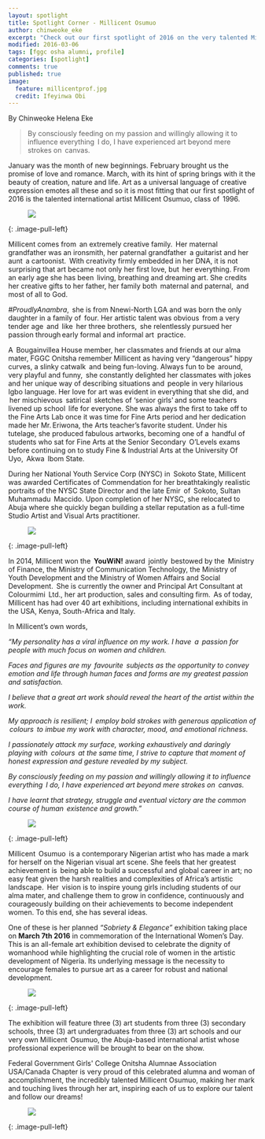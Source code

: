 ```yaml
---
layout: spotlight
title: Spotlight Corner - Millicent Osumuo
author: chinweoke_eke
excerpt: "Check out our first spotlight of 2016 on the very talented Millicent Osumuo, Class of '96."
modified: 2016-03-06
tags: [fggc osha alumni, profile]
categories: [spotlight]
comments: true
published: true
image:
  feature: millicentprof.jpg
  credit: Ifeyinwa Obi
---
```

By Chinweoke Helena Eke

> By consciously feeding on my passion and willingly allowing it to influence everything  I do, I have experienced art beyond mere strokes on  canvas. 

January was the month of new beginnings. February brought us the promise of love and romance. March, with its hint of spring brings with it the beauty of creation, nature and life. Art as a universal language of creative expression emotes all these and so it is most fitting that our first spotlight of 2016 is the talented international artist Millicent Osumuo, class of  1996.

<figure>
<a href="{{ site.url }}/images/millicent/millicentart.jpg"><img src="{{ site.url }}/images/millicent/millicentart.jpg"></a>
</figure>
{: .image-pull-left}

Millicent comes from  an extremely creative family.  Her maternal grandfather was an ironsmith, her paternal grandfather  a  guitarist and her aunt  a  cartoonist.  With creativity firmly embedded in her DNA, it is not surprising that art became not only her first love, but  her everything. 
From an early age she has been  living, breathing and dreaming art. She credits her creative gifts to her father, her family both  maternal and paternal,  and most of all to God. 

*#ProudlyAnambra*,  she is from Nnewi-North LGA and was born the only daughter in a family of  four. Her artistic talent was obvious  from a very tender age  and  like  her three brothers,  she relentlessly pursued her passion through early  formal and informal art  practice.   

A  Bougainvillea House member, her classmates and friends at our alma mater, FGGC Onitsha remember Millicent as having very “dangerous” hippy curves, a slinky catwalk  and being fun-loving. Always fun to be  around, very playful and funny,  she constantly delighted her classmates with jokes and her unique way of describing situations and  people in very hilarious Igbo language. 
Her love for art was evident in everything that she did, and  her mischievous  satirical  sketches  of ‘senior girls' and some teachers livened up school  life for everyone. She was always the first to take off to the Fine Arts Lab once it was time for Fine Arts period and her dedication made her Mr. Eriwona, the Arts teacher’s favorite  student. 
Under his tutelage, she produced fabulous artworks, becoming one of a  handful of students who sat for Fine Arts at the Senior Secondary  O’Levels exams before continuing on to study Fine & Industrial Arts at the University Of  Uyo,  Akwa  Ibom State.      

During her National Youth Service Corp (NYSC) in  Sokoto State, Millicent was awarded Certificates of Commendation for her breathtakingly realistic portraits of the NYSC State Director and the late Emir  of  Sokoto, Sultan Muhammadu  Maccido. Upon completion of her NYSC, she relocated to Abuja where she quickly began building a stellar reputation as a full-time Studio Artist and Visual Arts practitioner.  
<figure>
<a href="{{ site.url }}/images/millicent/millicentatwork2.jpg"><img src="{{ site.url }}/images/millicent/millicentatwork2.jpg"></a>
</figure>
{: .image-pull-left}

In 2014, Millicent won the  **YouWiN!** award  jointly  bestowed by the  Ministry of Finance, the Ministry of Communication Technology, the Ministry of Youth Development and the Ministry of Women Affairs and Social Development.  She is currently the owner and Principal Art Consultant at  Colourmimi  Ltd., her art production, sales and consulting firm. 
As of today, Millicent has had over 40 art exhibitions, including international exhibits in the USA, Kenya, South-Africa and Italy.  

In Millicent’s own words, 

*“My personality has a viral influence on my work. I have  a  passion for people with much focus on women and children.*

*Faces and figures are my  favourite  subjects as the opportunity to convey emotion and life through human faces and forms are my greatest passion and satisfaction.* 

*I believe that a great art work should reveal the heart of the artist within the work.* 

*My approach is resilient; I  employ bold strokes with generous application of  colours  to imbue my work with character, mood, and emotional richness.* 

*I passionately attack my surface, working exhaustively and daringly playing with  colours  at the same time, I strive to capture that moment of honest expression and gesture revealed by my subject.* 

*By consciously feeding on my passion and willingly allowing it to influence everything  I do, I have experienced art beyond mere strokes on  canvas.* 

*I have learnt that strategy, struggle and eventual victory are the common course of human  existence and growth.”* 

<figure>
<a href="{{ site.url }}/images/millicent/millicentatwork.jpg"><img src="{{ site.url }}/images/millicent/millicentatwork.jpg"></a>
</figure>
{: .image-pull-left}

Millicent  Osumuo  is a contemporary Nigerian artist who has made a mark for herself on the Nigerian visual art scene.  She feels that her greatest achievement is  being able to build a successful and global career in art; no easy feat given the harsh realities and complexities of Africa’s artistic landscape.  Her  vision is to inspire young girls including students of our alma mater, and challenge them to grow in confidence, continuously and courageously building on their achievements to become independent women. To this end, she has several ideas.

One of these is her planned *“Sobriety & Elegance”* exhibition taking place on **March 7th 2016** in commemoration of the International Women’s Day. This is an all-female art exhibition devised to celebrate the dignity of womanhood while highlighting the crucial role of women in the artistic development of Nigeria. 
Its underlying message is the necessity to encourage females to pursue art as a career for robust and national development. 

<figure>
<a href="{{ site.url }}/images/millicent/millicentexhibit.jpg"><img src="{{ site.url }}/images/millicent/millicentexhibit.jpg"></a>
</figure>
{: .image-pull-left}

The exhibition will feature three (3) art students from three (3) secondary schools, three (3) art undergraduates from three (3) art schools and our very own Millicent  Osumuo, the Abuja-based international artist whose professional experience will be brought to bear on the show. 

Federal Government Girls' College Onitsha Alumnae Association USA/Canada Chapter is very proud of this celebrated alumna and woman of accomplishment, the incredibly talented Millicent Osumuo, making her mark and touching lives through her art, inspiring each of us to explore our talent and follow our dreams!

<figure>
<a href="{{ site.url }}/images/millicent/millicentpose.jpg"><img src="{{ site.url }}/images/millicent/millicentpose.jpg"></a>
</figure>
{: .image-pull-left}
